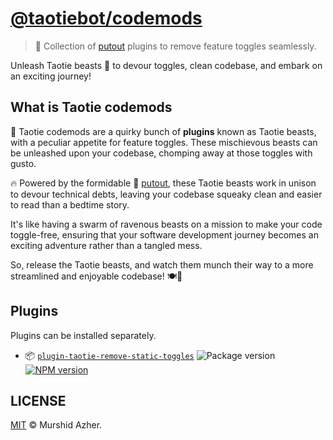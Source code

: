 # [@taotiebot/codemods](https://github.com/taotiebot/codemods)

> 🐊 Collection of [putout](https://github.com/coderaiser/putout#putout----) plugins to remove feature toggles seamlessly.

Unleash Taotie beasts 🦕 to devour toggles, clean codebase, and embark on an exciting journey!

## What is Taotie codemods

🐲 Taotie codemods are a quirky bunch of **plugins** known as Taotie beasts, with a peculiar appetite for feature toggles. These mischievous beasts can be unleashed upon your codebase, chomping away at those toggles with gusto.

🔥 Powered by the formidable 🐊 [putout](https://github.com/coderaiser/putout#putout----), these Taotie beasts work in unison to devour technical debts, leaving your codebase squeaky clean and easier to read than a bedtime story.

It's like having a swarm of ravenous beasts on a mission to make your code toggle-free, ensuring that your software development journey becomes an exciting adventure rather than a tangled mess.

So, release the Taotie beasts, and watch them munch their way to a more streamlined and enjoyable codebase! 🍽️🔧

## Plugins

Plugins can be installed separately.

- :package: [`plugin-taotie-remove-static-toggles`](packages/plugin-taotie-remove-static-toggles) ![Package version](https://img.shields.io/github/package-json/v/taotiebot/codemods?filename=packages%2Fplugin-taotie-remove-static-toggles%2Fpackage.json\&label=%20\&color=0080FF) [![NPM version](https://img.shields.io/npm/v/putout-plugin-taotie-remove-static-toggles?label=\&logo=npm\&color=CB0001)](https://www.npmjs.com/package/putout-plugin-taotie-remove-static-toggles)

## LICENSE

[MIT](./LICENSE) © Murshid Azher.
